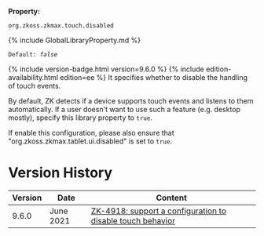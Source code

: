 **Property:**

`org.zkoss.zkmax.touch.disabled`

{% include GlobalLibraryProperty.md %}

`Default: `<i>`false`</i>

{% include version-badge.html version=9.6.0 %} {% include edition-availability.html edition=ee %}
It specifies whether to disable the handling of touch events.

By default, ZK detects if a device supports touch events and listens to
them automatically. If a user doesn't want to use such a feature (e.g.
desktop mostly), specify this library property to `true`.

If enable this configuration, please also ensure that
"org.zkoss.zkmax.tablet.ui.disabled" is set to `true`.

# Version History

| Version | Date      | Content                                                                                                |
|---------|-----------|--------------------------------------------------------------------------------------------------------|
| 9.6.0   | June 2021 | [ZK-4918: support a configuration to disable touch behavior](https://tracker.zkoss.org/browse/ZK-4918) |
